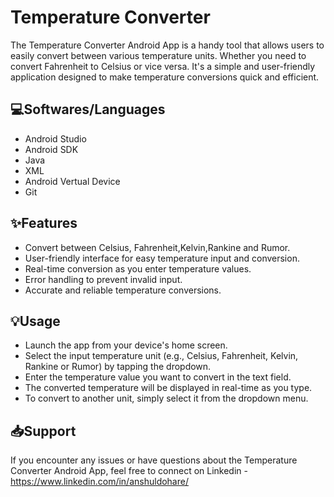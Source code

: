 # Temperature Converter

The Temperature Converter Android App is a handy tool that allows users to easily convert between various temperature units. Whether you need to convert Fahrenheit to Celsius or vice versa. It's a simple and user-friendly application designed to make temperature conversions quick and efficient.

## 💻Softwares/Languages
- Android Studio
- Android SDK
- Java
- XML
- Android Vertual Device
- Git

## ✨Features
- Convert between Celsius, Fahrenheit,Kelvin,Rankine and Rumor.
- User-friendly interface for easy temperature input and conversion.
- Real-time conversion as you enter temperature values.
- Error handling to prevent invalid input.
- Accurate and reliable temperature conversions.

## 💡Usage
- Launch the app from your device's home screen.
- Select the input temperature unit (e.g., Celsius, Fahrenheit, Kelvin, Rankine or Rumor) by tapping the dropdown.
- Enter the temperature value you want to convert in the text field.
- The converted temperature will be displayed in real-time as you type.
- To convert to another unit, simply select it from the dropdown menu.

## 📥Support
If you encounter any issues or have questions about the Temperature Converter Android App, feel free to connect on Linkedin - https://www.linkedin.com/in/anshuldohare/
